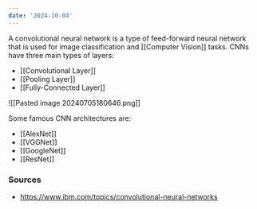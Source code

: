 ```yaml
---
date: '2024-10-04'
---
```

A convolutional neural network is a type of feed-forward neural network that is used for image classification and [[Computer Vision]] tasks. CNNs have three main types of layers:
- [[Convolutional Layer]]
- [[Pooling Layer]]
- [[Fully-Connected Layer]]

![[Pasted image 20240705180646.png]]

Some famous CNN architectures are:
- [[AlexNet]]
- [[VGGNet]]
- [[GoogleNet]]
- [[ResNet]]

### Sources
- https://www.ibm.com/topics/convolutional-neural-networks